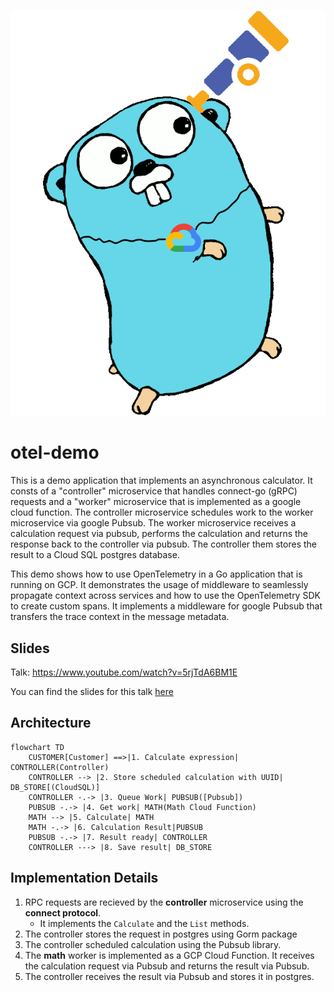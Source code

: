 ![Otel Demo](logo/otel-demo.png?raw=true "Otel Demo")


# otel-demo

This is a demo application that implements an asynchronous calculator. It consts of a "controller" microservice that
handles connect-go (gRPC) requests and a "worker" microservice that is implemented as a google cloud function. 
The controller microservice schedules work to the worker microservice via google Pubsub. 
The worker microservice receives a calculation request via pubsub, performs the calculation and returns the response back to the controller via pubsub.
The controller them stores the result to a Cloud SQL postgres database.

This demo shows how to use OpenTelemetry in a Go application that is running on GCP. It demonstrates the usage of middleware
to seamlessly propagate context across services and how to use the OpenTelemetry SDK to create custom spans. 
It implements a middleware for google Pubsub that transfers the trace context in the message metadata.

## Slides
Talk: https://www.youtube.com/watch?v=5rjTdA6BM1E

You can find the slides for this talk [here](https://docs.google.com/presentation/d/1r1AoSwEDILcf0HmY7jRP9C0ghW33Z7Vs/edit?usp=sharing&ouid=108894967989365154526&rtpof=true&sd=true)

## Architecture
```mermaid
flowchart TD
    CUSTOMER[Customer] ==>|1. Calculate expression| CONTROLLER(Controller)
    CONTROLLER --> |2. Store scheduled calculation with UUID| DB_STORE[(CloudSQL)]
    CONTROLLER -.-> |3. Queue Work| PUBSUB([Pubsub])
    PUBSUB -.-> |4. Get work| MATH(Math Cloud Function)
    MATH --> |5. Calculate| MATH
    MATH -.-> |6. Calculation Result|PUBSUB
    PUBSUB -.-> |7. Result ready| CONTROLLER
    CONTROLLER ---> |8. Save result| DB_STORE
```

## Implementation Details
1. RPC requests are recieved by the __controller__ microservice using the __connect protocol__.
   - It implements the `Calculate` and the `List` methods.
2. The controller stores the request in postgres using Gorm package
3. The controller scheduled calculation using the Pubsub library.
4. The __math__ worker is implemented as a GCP Cloud Function. It receives the calculation request via Pubsub and returns the result via Pubsub.
5. The controller receives the result via Pubsub and stores it in postgres.
